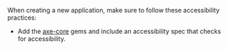 When creating a new application, make sure to follow these
accessibility practices:

* Add the [axe-core](https://github.com/pulibrary/orangelight/blob/main/spec/features/accessibility_spec.rb) gems and include an accessibility spec that checks for accessibility.